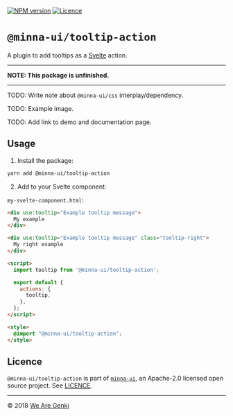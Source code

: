 <!-- markdownlint-disable first-line-h1 ol-prefix -->

[![NPM version](https://img.shields.io/npm/v/@minna-ui/tooltip-action.svg)](https://www.npmjs.com/package/@minna-ui/tooltip-action)
[![Licence](https://img.shields.io/npm/l/@minna-ui/tooltip-action.svg)](https://github.com/WeAreGenki/minna-ui/blob/master/LICENCE)

# `@minna-ui/tooltip-action`

A plugin to add tooltips as a [Svelte](https://svelte.technology/guide) action.

-----

**NOTE: This package is unfinished.**

-----

TODO: Write note about `@minna-ui/css` interplay/dependency.

TODO: Example image.

TODO: Add link to demo and documentation page.

## Usage

1. Install the package:

```sh
yarn add @minna-ui/tooltip-action
```

2. Add to your Svelte component:

`my-svelte-component.html`:

```html
<div use:tooltip="Example tooltip message">
  My example
</div>

<div use:tooltip="Example tooltip message" class="tooltip-right">
  My right example
</div>

<script>
  import tooltip from '@minna-ui/tooltip-action';

  export default {
    actions: {
      tooltip,
    },
  };
</script>

<style>
  @import "@minna-ui/tooltip-action";
</style>
```

## Licence

`@minna-ui/tooltip-action` is part of [`minna-ui`](https://github.com/WeAreGenki/minna-ui), an Apache-2.0 licensed open source project. See [LICENCE](https://github.com/WeAreGenki/minna-ui/blob/master/LICENCE).

-----

© 2018 [We Are Genki](https://wearegenki.com)
